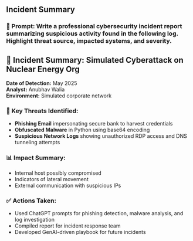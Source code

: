 ## Incident Summary
### 🔹 Prompt: Write a professional cybersecurity incident report summarizing suspicious activity found in the following log. Highlight threat source, impacted systems, and severity.

## 🧾 Incident Summary: Simulated Cyberattack on Nuclear Energy Org

**Date of Detection:** May 2025  
**Analyst:** Anubhav Walia  
**Environment:** Simulated corporate network

### 🛑 Key Threats Identified:
- **Phishing Email** impersonating secure bank to harvest credentials
- **Obfuscated Malware** in Python using base64 encoding
- **Suspicious Network Logs** showing unauthorized RDP access and DNS tunneling attempts

### 📊 Impact Summary:
- Internal host possibly compromised
- Indicators of lateral movement
- External communication with suspicious IPs

### ✅ Actions Taken:
- Used ChatGPT prompts for phishing detection, malware analysis, and log investigation
- Compiled report for incident response team
- Developed GenAI-driven playbook for future incidents
